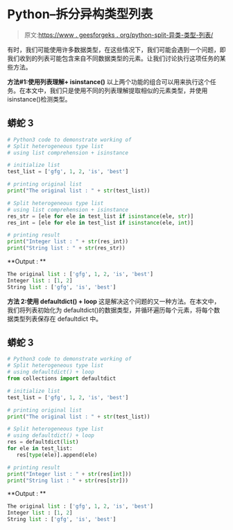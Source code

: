 # Python–拆分异构类型列表

> 原文:[https://www . geesforgeks . org/python-split-异类-类型-列表/](https://www.geeksforgeeks.org/python-split-heterogeneous-type-list/)

有时，我们可能使用许多数据类型，在这些情况下，我们可能会遇到一个问题，即我们收到的列表可能包含来自不同数据类型的元素。让我们讨论执行这项任务的某些方法。

**方法#1:使用列表理解+ isinstance()**
以上两个功能的组合可以用来执行这个任务。在本文中，我们只是使用不同的列表理解提取相似的元素类型，并使用 isinstance()检测类型。

## 蟒蛇 3

```py
# Python3 code to demonstrate working of
# Split heterogeneous type list
# using list comprehension + isinstance

# initialize list
test_list = ['gfg', 1, 2, 'is', 'best']

# printing original list
print("The original list : " + str(test_list))

# Split heterogeneous type list
# using list comprehension + isinstance
res_str = [ele for ele in test_list if isinstance(ele, str)]
res_int = [ele for ele in test_list if isinstance(ele, int)]

# printing result
print("Integer list : " + str(res_int))
print("String list : " + str(res_str))
```

**Output : **

```py
The original list : ['gfg', 1, 2, 'is', 'best']
Integer list : [1, 2]
String list : ['gfg', 'is', 'best']
```

**方法 2:使用 defaultdict() + loop**
这是解决这个问题的又一种方法。在本文中，我们将列表初始化为 defaultdict()的数据类型，并循环遍历每个元素，将每个数据类型列表保存在 defaultdict 中。

## 蟒蛇 3

```py
# Python3 code to demonstrate working of
# Split heterogeneous type list
# using defaultdict() + loop
from collections import defaultdict

# initialize list
test_list = ['gfg', 1, 2, 'is', 'best']

# printing original list
print("The original list : " + str(test_list))

# Split heterogeneous type list
# using defaultdict() + loop
res = defaultdict(list)
for ele in test_list:
   res[type(ele)].append(ele)

# printing result
print("Integer list : " + str(res[int]))
print("String list : " + str(res[str]))
```

**Output : **

```py
The original list : ['gfg', 1, 2, 'is', 'best']
Integer list : [1, 2]
String list : ['gfg', 'is', 'best']
```